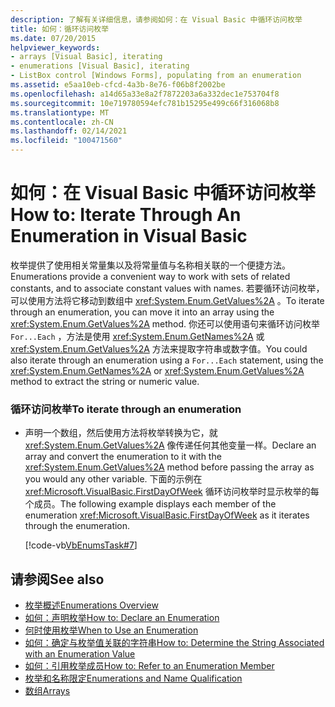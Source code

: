 ```yaml
---
description: 了解有关详细信息，请参阅如何：在 Visual Basic 中循环访问枚举
title: 如何：循环访问枚举
ms.date: 07/20/2015
helpviewer_keywords:
- arrays [Visual Basic], iterating
- enumerations [Visual Basic], iterating
- ListBox control [Windows Forms], populating from an enumeration
ms.assetid: e5aa10eb-cfcd-4a3b-8e76-f06b8f2002be
ms.openlocfilehash: a14d65a33e8a2f7872203a6a332dec1e753704f8
ms.sourcegitcommit: 10e719780594efc781b15295e499c66f316068b8
ms.translationtype: MT
ms.contentlocale: zh-CN
ms.lasthandoff: 02/14/2021
ms.locfileid: "100471560"
---
```

# <a name="how-to-iterate-through-an-enumeration-in-visual-basic"></a><span data-ttu-id="0fe74-103">如何：在 Visual Basic 中循环访问枚举</span><span class="sxs-lookup"><span data-stu-id="0fe74-103">How to: Iterate Through An Enumeration in Visual Basic</span></span>

<span data-ttu-id="0fe74-104">枚举提供了使用相关常量集以及将常量值与名称相关联的一个便捷方法。</span><span class="sxs-lookup"><span data-stu-id="0fe74-104">Enumerations provide a convenient way to work with sets of related constants, and to associate constant values with names.</span></span> <span data-ttu-id="0fe74-105">若要循环访问枚举，可以使用方法将它移动到数组中 <xref:System.Enum.GetValues%2A> 。</span><span class="sxs-lookup"><span data-stu-id="0fe74-105">To iterate through an enumeration, you can move it into an array using the <xref:System.Enum.GetValues%2A> method.</span></span> <span data-ttu-id="0fe74-106">你还可以使用语句来循环访问枚举 `For...Each` ，方法是使用 <xref:System.Enum.GetNames%2A> 或 <xref:System.Enum.GetValues%2A> 方法来提取字符串或数字值。</span><span class="sxs-lookup"><span data-stu-id="0fe74-106">You could also iterate through an enumeration using a `For...Each` statement, using the <xref:System.Enum.GetNames%2A> or <xref:System.Enum.GetValues%2A> method to extract the string or numeric value.</span></span>  
  
### <a name="to-iterate-through-an-enumeration"></a><span data-ttu-id="0fe74-107">循环访问枚举</span><span class="sxs-lookup"><span data-stu-id="0fe74-107">To iterate through an enumeration</span></span>  
  
- <span data-ttu-id="0fe74-108">声明一个数组，然后使用方法将枚举转换为它，就 <xref:System.Enum.GetValues%2A> 像传递任何其他变量一样。</span><span class="sxs-lookup"><span data-stu-id="0fe74-108">Declare an array and convert the enumeration to it with the <xref:System.Enum.GetValues%2A> method before passing the array as you would any other variable.</span></span> <span data-ttu-id="0fe74-109">下面的示例在 <xref:Microsoft.VisualBasic.FirstDayOfWeek> 循环访问枚举时显示枚举的每个成员。</span><span class="sxs-lookup"><span data-stu-id="0fe74-109">The following example displays each member of the enumeration <xref:Microsoft.VisualBasic.FirstDayOfWeek> as it iterates through the enumeration.</span></span>  
  
     [!code-vb[VbEnumsTask#7](~/samples/snippets/visualbasic/VS_Snippets_VBCSharp/VbEnumsTask/VB/Class2.vb#7)]  
  
## <a name="see-also"></a><span data-ttu-id="0fe74-110">请参阅</span><span class="sxs-lookup"><span data-stu-id="0fe74-110">See also</span></span>

- [<span data-ttu-id="0fe74-111">枚举概述</span><span class="sxs-lookup"><span data-stu-id="0fe74-111">Enumerations Overview</span></span>](enumerations-overview.md)
- [<span data-ttu-id="0fe74-112">如何：声明枚举</span><span class="sxs-lookup"><span data-stu-id="0fe74-112">How to: Declare an Enumeration</span></span>](how-to-declare-enumerations.md)
- [<span data-ttu-id="0fe74-113">何时使用枚举</span><span class="sxs-lookup"><span data-stu-id="0fe74-113">When to Use an Enumeration</span></span>](when-to-use-an-enumeration.md)
- [<span data-ttu-id="0fe74-114">如何：确定与枚举值关联的字符串</span><span class="sxs-lookup"><span data-stu-id="0fe74-114">How to: Determine the String Associated with an Enumeration Value</span></span>](how-to-determine-the-string-associated-with-an-enumeration-value.md)
- [<span data-ttu-id="0fe74-115">如何：引用枚举成员</span><span class="sxs-lookup"><span data-stu-id="0fe74-115">How to: Refer to an Enumeration Member</span></span>](how-to-refer-to-an-enumeration-member.md)
- [<span data-ttu-id="0fe74-116">枚举和名称限定</span><span class="sxs-lookup"><span data-stu-id="0fe74-116">Enumerations and Name Qualification</span></span>](enumerations-and-name-qualification.md)
- [<span data-ttu-id="0fe74-117">数组</span><span class="sxs-lookup"><span data-stu-id="0fe74-117">Arrays</span></span>](../arrays/index.md)
